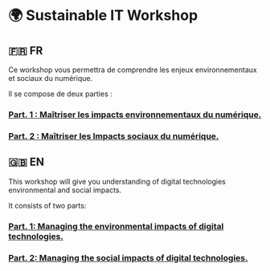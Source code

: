 # 🌍 Sustainable IT Workshop

## 🇫🇷 FR 

Ce workshop vous permettra de comprendre les enjeux environnementaux et sociaux du numérique.

Il se compose de deux parties :
### [Part. 1 : Maîtriser les impacts environnementaux du numérique.](environmental-impacts_fr.md)
### [Part. 2 : Maîtriser les Impacts sociaux du numérique.](social-impacts_fr.md)

## 🇬🇧 EN

This workshop will give you understanding of digital technologies environmental and social impacts.

It consists of two parts:
### [Part. 1: Managing the environmental impacts of digital technologies.](environmental-impacts_en.md)
### [Part. 2: Managing the social impacts of digital technologies.](social-impacts_en.md)
